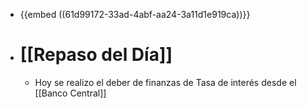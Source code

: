 - {{embed ((61d99172-33ad-4abf-aa24-3a11d1e919ca))}}
- # [[Repaso del Día]]
	- Hoy se realizo el deber de finanzas de Tasa de interés desde  el [[Banco Central]]